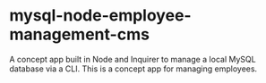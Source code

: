 # mysql-node-employee-management-cms
A concept app built in Node and Inquirer to manage a local MySQL database via a CLI. This is a concept app for managing employees.
